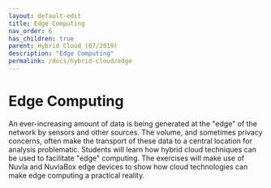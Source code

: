 ```yaml
---
layout: default-edit
title: Edge Computing
nav_order: 6
has_children: true
parent: Hybrid Cloud (07/2019)
description: "Edge Computing"
permalink: /docs/hybrid-cloud/edge
---
```


# Edge Computing

An ever-increasing amount of data is being generated at the "edge" of
the network by sensors and other sources. The volume, and sometimes
privacy concerns, often make the transport of these data to a central
location for analysis problematic.  Students will learn how hybrid
cloud techniques can be used to facilitate "edge" computing. The
exercises will make use of Nuvla and NuvlaBox edge devices to show how
cloud technologies can make edge computing a practical reality.
